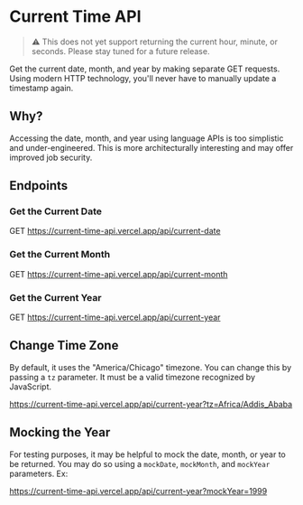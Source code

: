 # Current Time API

> :warning: This does not yet support returning the current hour, minute, or seconds. Please stay tuned for a future release.

Get the current date, month, and year by making separate GET requests. Using modern HTTP technology, you'll never have to manually update a timestamp again.

## Why?

Accessing the date, month, and year using language APIs is too simplistic and under-engineered. This is more architecturally interesting and may offer improved job security.

## Endpoints

### Get the Current Date

GET https://current-time-api.vercel.app/api/current-date

### Get the Current Month

GET https://current-time-api.vercel.app/api/current-month

### Get the Current Year

GET https://current-time-api.vercel.app/api/current-year

## Change Time Zone

By default, it uses the "America/Chicago" timezone. You can change this by passing a `tz` parameter. It must be a valid timezone recognized by JavaScript.

https://current-time-api.vercel.app/api/current-year?tz=Africa/Addis_Ababa

## Mocking the Year

For testing purposes, it may be helpful to mock the date, month, or year to be returned. You may do so using a `mockDate`, `mockMonth`, and `mockYear` parameters. Ex:

https://current-time-api.vercel.app/api/current-year?mockYear=1999
